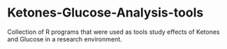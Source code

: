 # Ketones-Glucose-Analysis-tools
Collection of R programs that were used as tools study effects of Ketones and Glucose in a research environment.
